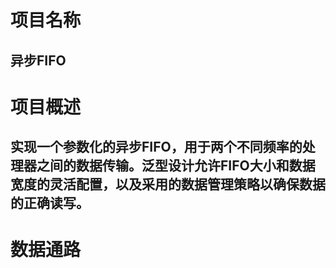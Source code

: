 # 项目名称
## 异步FIFO
# 项目概述
## 实现一个参数化的异步FIFO，用于两个不同频率的处理器之间的数据传输。泛型设计允许FIFO大小和数据宽度的灵活配置，以及采用的数据管理策略以确保数据的正确读写。
# 数据通路
